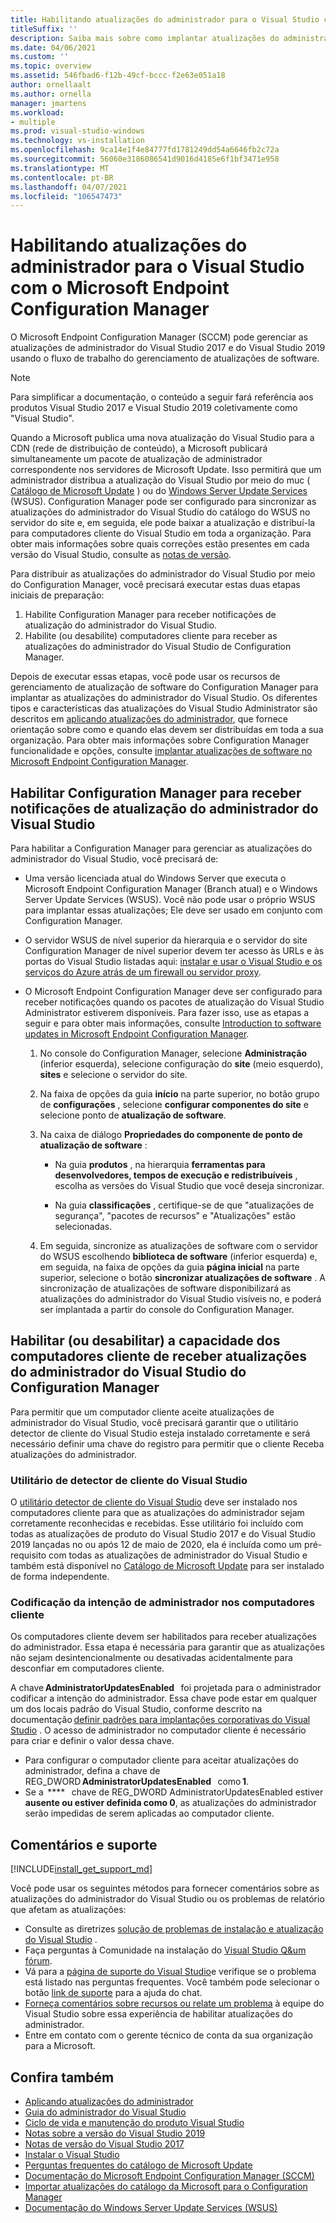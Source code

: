 ```yaml
---
title: Habilitando atualizações do administrador para o Visual Studio com o Microsoft Endpoint Configuration Manager
titleSuffix: ''
description: Saiba mais sobre como implantar atualizações do administrador no Visual Studio.
ms.date: 04/06/2021
ms.custom: ''
ms.topic: overview
ms.assetid: 546fbad6-f12b-49cf-bccc-f2e63e051a18
author: ornellaalt
ms.author: ornella
manager: jmartens
ms.workload:
- multiple
ms.prod: visual-studio-windows
ms.technology: vs-installation
ms.openlocfilehash: 9ca14e1f4e84777fd1781249dd54a6646fb2c72a
ms.sourcegitcommit: 56060e3186086541d9016d4185e6f1bf3471e958
ms.translationtype: MT
ms.contentlocale: pt-BR
ms.lasthandoff: 04/07/2021
ms.locfileid: "106547473"
---
```

# <a name="enabling-administrator-updates-to-visual-studio-with-microsoft-endpoint-configuration-manager"></a>Habilitando atualizações do administrador para o Visual Studio com o Microsoft Endpoint Configuration Manager

O Microsoft Endpoint Configuration Manager (SCCM) pode gerenciar as atualizações de administrador do Visual Studio 2017 e do Visual Studio 2019 usando o fluxo de trabalho do gerenciamento de atualizações de software.

> [!NOTE]
> Para simplificar a documentação, o conteúdo a seguir fará referência aos produtos Visual Studio 2017 e Visual Studio 2019 coletivamente como "Visual Studio".

Quando a Microsoft publica uma nova atualização do Visual Studio para a CDN (rede de distribuição de conteúdo), a Microsoft publicará simultaneamente um pacote de atualização de administrador correspondente nos servidores de Microsoft Update. Isso permitirá que um administrador distribua a atualização do Visual Studio por meio do muc ( [Catálogo de Microsoft Update](https://www.catalog.update.microsoft.com/Home.aspx) ) ou do [Windows Server Update Services](https://docs.microsoft.com/windows-server/administration/windows-server-update-services/get-started/windows-server-update-services-wsus) (WSUS). Configuration Manager pode ser configurado para sincronizar as atualizações do administrador do Visual Studio do catálogo do WSUS no servidor do site e, em seguida, ele pode baixar a atualização e distribuí-la para computadores cliente do Visual Studio em toda a organização. Para obter mais informações sobre quais correções estão presentes em cada versão do Visual Studio, consulte as [notas de versão](https://docs.microsoft.com/visualstudio/releases/2019/release-notes). 

Para distribuir as atualizações do administrador do Visual Studio por meio do Configuration Manager, você precisará executar estas duas etapas iniciais de preparação: 
1. Habilite Configuration Manager para receber notificações de atualização do administrador do Visual Studio. 
2. Habilite (ou desabilite) computadores cliente para receber as atualizações do administrador do Visual Studio de Configuration Manager.

Depois de executar essas etapas, você pode usar os recursos de gerenciamento de atualização de software do Configuration Manager para implantar as atualizações do administrador do Visual Studio. Os diferentes tipos e características das atualizações do Visual Studio Administrator são descritos em [aplicando atualizações do administrador](../install/applying-administrator-updates.md), que fornece orientação sobre como e quando elas devem ser distribuídas em toda a sua organização. Para obter mais informações sobre Configuration Manager funcionalidade e opções, consulte [implantar atualizações de software no Microsoft Endpoint Configuration Manager](https://docs.microsoft.com/mem/configmgr/sum/deploy-use/deploy-software-updates). 

## <a name="enable-configuration-manager-to-receive-visual-studio-administrator-update-notifications"></a>Habilitar Configuration Manager para receber notificações de atualização do administrador do Visual Studio 

Para habilitar a Configuration Manager para gerenciar as atualizações do administrador do Visual Studio, você precisará de: 

* Uma versão licenciada atual do Windows Server que executa o Microsoft Endpoint Configuration Manager (Branch atual) e o Windows Server Update Services (WSUS). Você não pode usar o próprio WSUS para implantar essas atualizações; Ele deve ser usado em conjunto com Configuration Manager. 

* O servidor WSUS de nível superior da hierarquia e o servidor do site Configuration Manager de nível superior devem ter acesso às URLs e às portas do Visual Studio listadas aqui: [instalar e usar o Visual Studio e os serviços do Azure atrás de um firewall ou servidor proxy](../install/install-and-use-visual-studio-behind-a-firewall-or-proxy-server.md).  

* O Microsoft Endpoint Configuration Manager deve ser configurado para receber notificações quando os pacotes de atualização do Visual Studio Administrator estiverem disponíveis.  Para fazer isso, use as etapas a seguir e para obter mais informações, consulte [Introduction to software updates in Microsoft Endpoint Configuration Manager](https://docs.microsoft.com/mem/configmgr/sum/understand/software-updates-introduction).

  1. No console do Configuration Manager, selecione **Administração** (inferior esquerda), selecione configuração do **site** (meio esquerdo), **sites** e selecione o servidor do site. 

  2. Na faixa de opções da guia **início** na parte superior, no botão grupo de **configurações** , selecione **configurar componentes do site** e selecione ponto de **atualização de software**. 

  3. Na caixa de diálogo **Propriedades do componente de ponto de atualização de software** : 

        * Na guia **produtos** , na hierarquia **ferramentas para desenvolvedores, tempos de execução e redistribuíveis** , escolha as versões do Visual Studio que você deseja sincronizar.   

        * Na guia **classificações** , certifique-se de que "atualizações de segurança", "pacotes de recursos" e "Atualizações" estão selecionadas.   

  4. Em seguida, sincronize as atualizações de software com o servidor do WSUS escolhendo **biblioteca de software** (inferior esquerda) e, em seguida, na faixa de opções da guia **página inicial** na parte superior, selecione o botão **sincronizar atualizações de software** . A sincronização de atualizações de software disponibilizará as atualizações do administrador do Visual Studio visíveis no, e poderá ser implantada a partir do console do Configuration Manager.   

## <a name="enable-or-disable-client-machines-ability-to-receive-visual-studio-administrator-updates-from-configuration-manager"></a>Habilitar (ou desabilitar) a capacidade dos computadores cliente de receber atualizações do administrador do Visual Studio do Configuration Manager

Para permitir que um computador cliente aceite atualizações de administrador do Visual Studio, você precisará garantir que o utilitário detector de cliente do Visual Studio esteja instalado corretamente e será necessário definir uma chave do registro para permitir que o cliente Receba atualizações do administrador.  

### <a name="visual-studio-client-detector-utility"></a>Utilitário de detector de cliente do Visual Studio 

O [utilitário detector de cliente do Visual Studio](https://support.microsoft.com/help/5001148) deve ser instalado nos computadores cliente para que as atualizações do administrador sejam corretamente reconhecidas e recebidas. Esse utilitário foi incluído com todas as atualizações de produto do Visual Studio 2017 e do Visual Studio 2019 lançadas no ou após 12 de maio de 2020, ela é incluída como um pré-requisito com todas as atualizações de administrador do Visual Studio e também está disponível no [Catálogo de Microsoft Update](https://catalog.update.microsoft.com) para ser instalado de forma independente. 

### <a name="encoding-administrator-intent-on-the-client-machines"></a>Codificação da intenção de administrador nos computadores cliente 

Os computadores cliente devem ser habilitados para receber atualizações do administrador. Essa etapa é necessária para garantir que as atualizações não sejam desintencionalmente ou desativadas acidentalmente para desconfiar em computadores cliente. 

A chave **AdministratorUpdatesEnabled**   foi projetada para o administrador codificar a intenção do administrador. Essa chave pode estar em qualquer um dos locais padrão do Visual Studio, conforme descrito na documentação [definir padrões para implantações corporativas do Visual Studio](https://docs.microsoft.com/visualstudio/install/set-defaults-for-enterprise-deployments) . O acesso de administrador no computador cliente é necessário para criar e definir o valor dessa chave. 

* Para configurar o computador cliente para aceitar atualizações do administrador, defina a chave de REG_DWORD **AdministratorUpdatesEnabled**   como **1**. 
* Se a  ****   chave de REG_DWORD AdministratorUpdatesEnabled estiver **ausente ou estiver definida como 0**, as atualizações do administrador serão impedidas de serem aplicadas ao computador cliente. 

## <a name="feedback-and-support"></a>Comentários e suporte
[!INCLUDE[install_get_support_md](includes/install_get_support_md.md)]

Você pode usar os seguintes métodos para fornecer comentários sobre as atualizações do administrador do Visual Studio ou os problemas de relatório que afetam as atualizações:
* Consulte as diretrizes [solução de problemas de instalação e atualização do Visual Studio](../install/troubleshooting-installation-issues.md) .
* Faça perguntas à Comunidade na instalação do [Visual Studio Q&um fórum](https://docs.microsoft.com/answers/topics/vs-setup.html).
* Vá para a [página de suporte do Visual Studio](https://visualstudio.microsoft.com/vs/support/)e verifique se o problema está listado nas perguntas frequentes.  Você também pode selecionar o botão [link de suporte](https://visualstudio.microsoft.com/vs/support/#talktous) para a ajuda do chat.
* [Forneça comentários sobre recursos ou relate um problema](https://aka.ms/vs/wsus/feedback) à equipe do Visual Studio sobre essa experiência de habilitar atualizações do administrador.
* Entre em contato com o gerente técnico de conta da sua organização para a Microsoft.

## <a name="see-also"></a>Confira também
* [Aplicando atualizações do administrador](../install/applying-administrator-updates.md)
* [Guia do administrador do Visual Studio](../install/visual-studio-administrator-guide.md)
* [Ciclo de vida e manutenção do produto Visual Studio](https://docs.microsoft.com/visualstudio/productinfo/vs-servicing-vs)
* [Notas sobre a versão do Visual Studio 2019](https://docs.microsoft.com/visualstudio/releases/2019/release-notes)
* [Notas de versão do Visual Studio 2017](https://docs.microsoft.com/visualstudio/releasenotes/vs2017-relnotes)
* [Instalar o Visual Studio](../install/install-visual-studio.md)
* [Perguntas frequentes do catálogo de Microsoft Update](https://www.catalog.update.microsoft.com/faq.aspx)
* [Documentação do Microsoft Endpoint Configuration Manager (SCCM)](https://docs.microsoft.com/mem/configmgr)
* [Importar atualizações do catálogo da Microsoft para o Configuration Manager](https://docs.microsoft.com/mem/configmgr/sum/get-started/synchronize-software-updates#import-updates-from-the-microsoft-update-catalog)
* [Documentação do Windows Server Update Services (WSUS)](https://docs.microsoft.com/windows-server/administration/windows-server-update-services/get-started-windows-server-update-services-wsus)
